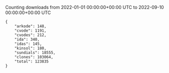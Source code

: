 
Counting downloads from 2022-01-01 00:00:00+00:00 UTC to 2022-09-10 00:00:00+00:00 UTC

```
{
    "arkode": 148,
    "cvode": 1191,
    "cvodes": 212,
    "ida": 340,
    "idas": 145,
    "kinsol": 180,
    "sundials": 18555,
    "clones": 103064,
    "total": 123835
}
```
